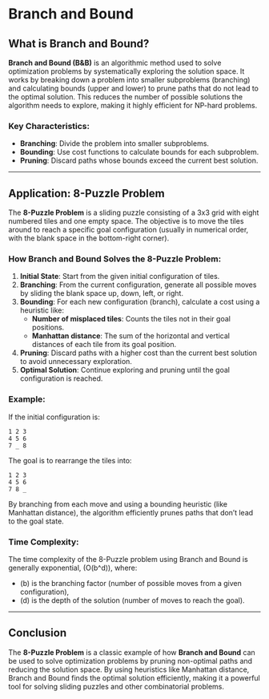 # Branch and Bound

## What is Branch and Bound?

**Branch and Bound (B&B)** is an algorithmic method used to solve optimization problems by systematically exploring the solution space. It works by breaking down a problem into smaller subproblems (branching) and calculating bounds (upper and lower) to prune paths that do not lead to the optimal solution. This reduces the number of possible solutions the algorithm needs to explore, making it highly efficient for NP-hard problems.

### Key Characteristics:

- **Branching**: Divide the problem into smaller subproblems.
- **Bounding**: Use cost functions to calculate bounds for each subproblem.
- **Pruning**: Discard paths whose bounds exceed the current best solution.

---

## Application: 8-Puzzle Problem

The **8-Puzzle Problem** is a sliding puzzle consisting of a 3x3 grid with eight numbered tiles and one empty space. The objective is to move the tiles around to reach a specific goal configuration (usually in numerical order, with the blank space in the bottom-right corner).

### How Branch and Bound Solves the 8-Puzzle Problem:

1. **Initial State**: Start from the given initial configuration of tiles.
2. **Branching**: From the current configuration, generate all possible moves by sliding the blank space up, down, left, or right.
3. **Bounding**: For each new configuration (branch), calculate a cost using a heuristic like:
   - **Number of misplaced tiles**: Counts the tiles not in their goal positions.
   - **Manhattan distance**: The sum of the horizontal and vertical distances of each tile from its goal position.
4. **Pruning**: Discard paths with a higher cost than the current best solution to avoid unnecessary exploration.
5. **Optimal Solution**: Continue exploring and pruning until the goal configuration is reached.

### Example:

If the initial configuration is:

```
1 2 3
4 5 6
7 _ 8
```

The goal is to rearrange the tiles into:

```
1 2 3
4 5 6
7 8 _
```

By branching from each move and using a bounding heuristic (like Manhattan distance), the algorithm efficiently prunes paths that don’t lead to the goal state.

### Time Complexity:

The time complexity of the 8-Puzzle problem using Branch and Bound is generally exponential, \(O(b^d)\), where:
- \(b\) is the branching factor (number of possible moves from a given configuration),
- \(d\) is the depth of the solution (number of moves to reach the goal).

---

## Conclusion

The **8-Puzzle Problem** is a classic example of how **Branch and Bound** can be used to solve optimization problems by pruning non-optimal paths and reducing the solution space. By using heuristics like Manhattan distance, Branch and Bound finds the optimal solution efficiently, making it a powerful tool for solving sliding puzzles and other combinatorial problems.
